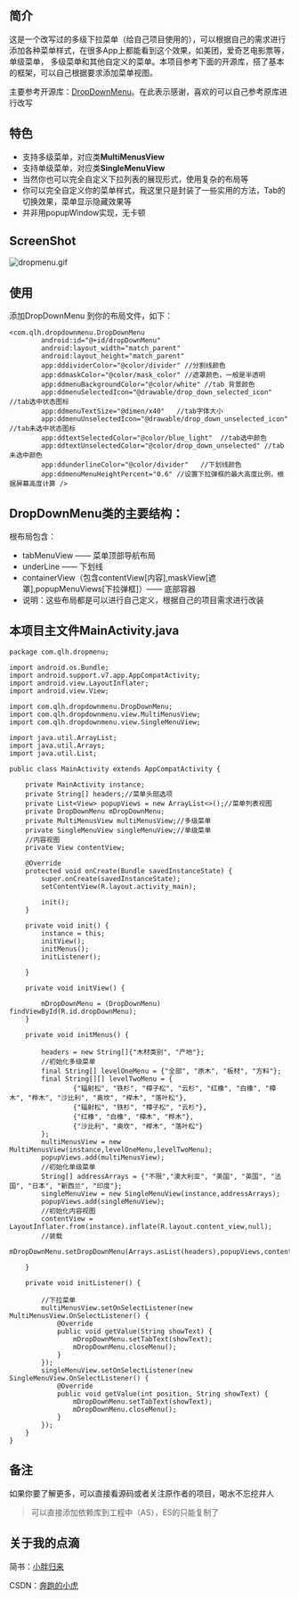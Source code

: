 ## 简介
这是一个改写过的多级下拉菜单（给自己项目使用的），可以根据自己的需求进行添加各种菜单样式，在很多App上都能看到这个效果，如美团，爱奇艺电影票等，单级菜单，
多级菜单和其他自定义的菜单。本项目参考下面的开源库，搭了基本的框架，可以自己根据要求添加菜单视图。

主要参考开源库：[DropDownMenu](https://github.com/dongjunkun/DropDownMenu)。在此表示感谢，喜欢的可以自己参考原库进行改写
## 特色
* 支持多级菜单，对应类**MultiMenusView**
* 支持单级菜单，对应类**SingleMenuView**
* 当然你也可以完全自定义下拉列表的展现形式，使用复杂的布局等
* 你可以完全自定义你的菜单样式，我这里只是封装了一些实用的方法，Tab的切换效果，菜单显示隐藏效果等
* 并非用popupWindow实现，无卡顿
## ScreenShot
![dropmenu.gif](http://note.youdao.com/yws/public/resource/7ef1d889de68ddafc07874e25cadfd57/xmlnote/8C9AEFB246474938BA5DA99FEFA087A0/10690)

## 使用
添加DropDownMenu 到你的布局文件，如下：
```
<com.qlh.dropdownmenu.DropDownMenu
        android:id="@+id/dropDownMenu"
        android:layout_width="match_parent"
        android:layout_height="match_parent"
        app:dddividerColor="@color/divider" //分割线颜色
        app:ddmaskColor="@color/mask_color" //遮罩颜色，一般是半透明
        app:ddmenuBackgroundColor="@color/white" //tab 背景颜色
        app:ddmenuSelectedIcon="@drawable/drop_down_selected_icon" //tab选中状态图标
        app:ddmenuTextSize="@dimen/x40"   //tab字体大小
        app:ddmenuUnselectedIcon="@drawable/drop_down_unselected_icon" //tab未选中状态图标
        app:ddtextSelectedColor="@color/blue_light"  //tab选中颜色
        app:ddtextUnselectedColor="@color/drop_down_unselected" //tab未选中颜色
        app:ddunderlineColor="@color/divider"   //下划线颜色
        app:ddmenuMenuHeightPercent="0.6" //设置下拉弹框的最大高度比例，根据屏幕高度计算 />
```

## DropDownMenu类的主要结构：

根布局包含：

* tabMenuView —— 菜单顶部导航布局
* underLine —— 下划线 
* containerView（包含contentView[内容],maskView[遮罩],popupMenuViews[下拉弹框]）—— 底部容器
*  说明：这些布局都是可以进行自己定义，根据自己的项目需求进行改装

## 本项目主文件MainActivity.java
```
package com.qlh.dropmenu;

import android.os.Bundle;
import android.support.v7.app.AppCompatActivity;
import android.view.LayoutInflater;
import android.view.View;

import com.qlh.dropdownmenu.DropDownMenu;
import com.qlh.dropdownmenu.view.MultiMenusView;
import com.qlh.dropdownmenu.view.SingleMenuView;

import java.util.ArrayList;
import java.util.Arrays;
import java.util.List;

public class MainActivity extends AppCompatActivity {

    private MainActivity instance;
    private String[] headers;//菜单头部选项
    private List<View> popupViews = new ArrayList<>();//菜单列表视图
    private DropDownMenu mDropDownMenu;
    private MultiMenusView multiMenusView;//多级菜单
    private SingleMenuView singleMenuView;//单级菜单
    //内容视图
    private View contentView;

    @Override
    protected void onCreate(Bundle savedInstanceState) {
        super.onCreate(savedInstanceState);
        setContentView(R.layout.activity_main);

        init();
    }

    private void init() {
        instance = this;
        initView();
        initMenus();
        initListener();

    }

    private void initView() {

        mDropDownMenu = (DropDownMenu) findViewById(R.id.dropDownMenu);
    }

    private void initMenus() {

        headers = new String[]{"木材类别", "产地"};
        //初始化多级菜单
        final String[] levelOneMenu = {"全部", "原木", "板材", "方料"};
        final String[][] levelTwoMenu = {
                {"辐射松", "铁杉", "樟子松", "云杉", "红橡", "白橡", "樟木", "桦木", "沙比利", "奥坎", "榉木", "落叶松"},
                {"辐射松", "铁杉", "樟子松", "云杉"},
                {"红橡", "白橡", "樟木", "桦木"},
                {"沙比利", "奥坎", "榉木", "落叶松"}
        };
        multiMenusView = new MultiMenusView(instance,levelOneMenu,levelTwoMenu);
        popupViews.add(multiMenusView);
        //初始化单级菜单
        String[] addressArrays = {"不限","澳大利亚", "美国", "英国", "法国", "日本", "新西兰", "印度"};
        singleMenuView = new SingleMenuView(instance,addressArrays);
        popupViews.add(singleMenuView);
        //初始化内容视图
        contentView = LayoutInflater.from(instance).inflate(R.layout.content_view,null);
        //装载
        mDropDownMenu.setDropDownMenu(Arrays.asList(headers),popupViews,contentView);

    }

    private void initListener() {

        //下拉菜单
        multiMenusView.setOnSelectListener(new MultiMenusView.OnSelectListener() {
            @Override
            public void getValue(String showText) {
                mDropDownMenu.setTabText(showText);
                mDropDownMenu.closeMenu();
            }
        });
        singleMenuView.setOnSelectListener(new SingleMenuView.OnSelectListener() {
            @Override
            public void getValue(int position, String showText) {
                mDropDownMenu.setTabText(showText);
                mDropDownMenu.closeMenu();
            }
        });
    }
}
```
## 备注
如果你要了解更多，可以直接看源码或者关注原作者的项目，喝水不忘挖井人
> 可以直接添加依赖库到工程中（AS），ES的只能复制了

## 关于我的点滴

简书：[小胖归来](http://www.jianshu.com/p/0a313554364b)

CSDN：[奔跑的小虎](http://blog.csdn.net/wzgl708937822)
